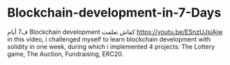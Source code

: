 # Blockchain-development-in-7-Days
ف7 أيام Blockchain development كفاش تعلمت
https://youtu.be/ESnzUJsiAjw
in this video, i challenged myself to learn blockchain development with solidity in one week, during which i implemented 4 projects:
The Lottery game,
The Auction,
Fundraising,
ERC20.
